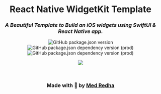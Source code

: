 <div>
    <p align="center">
        <h1 align="center">
            <b align="center">React Native WidgetKit Template</b>
        </h1>
        <h3 align="center">
            <i align="center">A Beautiful Template to Build an iOS widgets using SwiftUI & React Native app.</i>
        </h3>
    </p>
</div>

<p align="center">
    <img alt="GitHub package.json version" src="https://img.shields.io/github/package-json/v/Nebula-Team/RN-Widget-Template?style=flat&color=blueviolet&logo=GitHub&label=Version" />
    <img alt="GitHub package.json dependency version (prod)" src="https://img.shields.io/github/package-json/dependency-version/Nebula-Team/RN-Widget-Template/react-native?style=flat&logo=React&label=React%20Native" />
    <img alt="GitHub package.json dependency version (prod)" src="https://img.shields.io/github/package-json/dependency-version/Nebula-Team/RN-Widget-Template/dev/typescript?style=flat&color=informational&logo=TypeScript&label=TypeScript" />
</p>

<p align="center"> 
  <img src="https://github.com/Nebula-Team/RN-Widget-Template/blob/widget-ui/assets/screenshots/Widget_Light.png" />
</p>

<br />

<h3 align="center">
  <b align="center">
  Made with 💖 by
    <a href="https://wuud-team.com/">
      Med Redha
    </a>
  </b>
</h3>
